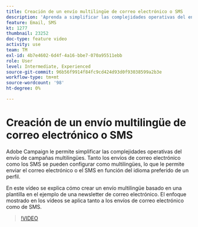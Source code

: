 ```yaml
---
title: Creación de un envío multilingüe de correo electrónico o SMS
description: 'Aprenda a simplificar las complejidades operativas del envío de campañas multilingües. '
feature: Email, SMS
kt: 1277
thumbnail: 23252
doc-type: feature video
activity: use
team: TM
exl-id: 4b7e4602-6d4f-4a16-bbe7-070a95511ebb
role: User
level: Intermediate, Experienced
source-git-commit: 96b56f9914f84fc9cd424d93d0f93038599a2b3e
workflow-type: tm+mt
source-wordcount: '98'
ht-degree: 0%

---
```


# Creación de un envío multilingüe de correo electrónico o SMS

Adobe Campaign le permite simplificar las complejidades operativas del envío de campañas multilingües. Tanto los envíos de correo electrónico como los SMS se pueden configurar como multilingües, lo que le permite enviar el correo electrónico o el SMS en función del idioma preferido de un perfil.

En este vídeo se explica cómo crear un envío multilingüe basado en una plantilla en el ejemplo de una newsletter de correo electrónico. El enfoque mostrado en los vídeos se aplica tanto a los envíos de correo electrónico como de SMS.

>[!VIDEO](https://video.tv.adobe.com/v/23252?quality=12)
